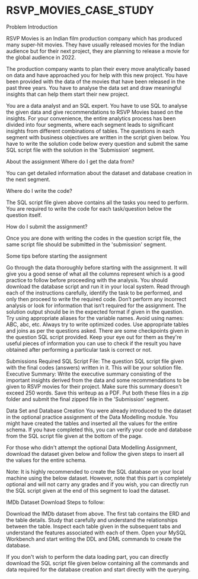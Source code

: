 # RSVP_MOVIES_CASE_STUDY

Problem Introduction

RSVP Movies is an Indian film production company which has produced many super-hit movies. They have usually released movies for the Indian audience but for their next project, they are planning to release a movie for the global audience in 2022.

The production company wants to plan their every move analytically based on data and have approached you for help with this new project. You have been provided with the data of the movies that have been released in the past three years. You have to analyse the data set and draw meaningful insights that can help them start their new project.

You are a data analyst and an SQL expert. You have to use SQL to analyse the given data and give recommendations to RSVP Movies based on the insights. For your convenience, the entire analytics process has been divided into four segments, where each segment leads to significant insights from different combinations of tables. The questions in each segment with business objectives are written in the script given below. You have to write the solution code below every question and submit the same SQL script file with the solution in the 'Submission' segment.

About the assignment Where do I get the data from?

You can get detailed information about the dataset and database creation in the next segment.

Where do I write the code?

The SQL script file given above contains all the tasks you need to perform. You are required to write the code for each task/question below the question itself.

How do I submit the assignment?

Once you are done with writing the codes in the question script file, the same script file should be submitted in the 'submission' segment.

Some tips before starting the assignment

Go through the data thoroughly before starting with the assignment. It will give you a good sense of what all the columns represent which is a good practice to follow before proceeding with the analysis. You should download the database script and run it in your local system. Read through each of the instructions carefully, identify the task to be performed, and only then proceed to write the required code. Don’t perform any incorrect analysis or look for information that isn’t required for the assignment. The solution output should be in the expected format if given in the question. Try using appropriate aliases for the variable names. Avoid using names: ABC, abc, etc. Always try to write optimized codes. Use appropriate tables and joins as per the questions asked. There are some checkpoints given in the question SQL script provided. Keep your eye out for them as they're useful pieces of information you can use to check if the result you have obtained after performing a particular task is correct or not.

Submissions Required SQL Script File: The question SQL script file given with the final codes (answers) written in it. This will be your solution file. Executive Summary: Write the executive summary consisting of the important insights derived from the data and some recommendations to be given to RSVP movies for their project. Make sure this summary doesn't exceed 250 words. Save this writeup as a PDF. Put both these files in a zip folder and submit the final zipped file in the 'Submission' segment.

Data Set and Database Creation You were already introduced to the dataset in the optional practice assignment of the Data Modelling module. You might have created the tables and inserted all the values for the entire schema. If you have completed this, you can verify your code and database from the SQL script file given at the bottom of the page.

For those who didn't attempt the optional Data Modelling Assignment, download the dataset given below and follow the given steps to insert all the values for the entire schema.

Note: It is highly recommended to create the SQL database on your local machine using the below dataset. However, note that this part is completely optional and will not carry any grades and if you wish, you can directly run the SQL script given at the end of this segment to load the dataset.

IMDb Dataset Download Steps to follow:

Download the IMDb dataset from above. The first tab contains the ERD and the table details. Study that carefully and understand the relationships between the table. Inspect each table given in the subsequent tabs and understand the features associated with each of them. Open your MySQL Workbench and start writing the DDL and DML commands to create the database.

If you don't wish to perform the data loading part, you can directly download the SQL script file given below containing all the commands and data required for the database creation and start directly with the querying.

